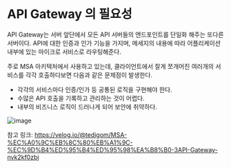 # API Gateway 의 필요성

API Gateway는 서버 앞단에서 모든 API 서버들의 엔드포인트를 단일화 해주는 또다른 서버이다. API에 대한 인증과 인가 기능을 가지며, 메세지의 내용에 따라 어플리케이션 내부에 있는 마이크로 서비스로 라우팅해준다. 

주로 MSA 아키텍처에서 사용하고 있는데, 클라이언트에서 잘게 쪼개어진 여러개의 서비스를 각각 호출하다보면 다음과 같은 문제점이 발생한다. 
+ 각각의 서비스마다 인증/인가 등 공통된 로직을 구현해야 한다. 
+ 수많은 API 호출을 기록하고 관리하는 것이 어렵다. 
+ 내부의 비즈니스 로직이 드러나게 되어 보안에 취약하다. 

![image](https://user-images.githubusercontent.com/45115557/147713595-1bb0ca91-cd47-4bc1-bd1b-12433b2dc262.png)

















참고 링크:
https://velog.io/@tedigom/MSA-%EC%A0%9C%EB%8C%80%EB%A1%9C-%EC%9D%B4%ED%95%B4%ED%95%98%EA%B8%B0-3API-Gateway-nvk2kf0zbj
